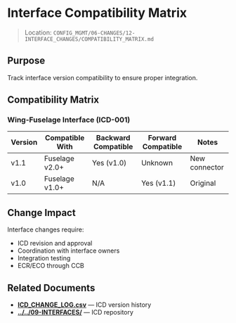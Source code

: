 # Interface Compatibility Matrix

> Location: `CONFIG_MGMT/06-CHANGES/12-INTERFACE_CHANGES/COMPATIBILITY_MATRIX.md`

## Purpose

Track interface version compatibility to ensure proper integration.

## Compatibility Matrix

### Wing-Fuselage Interface (ICD-001)

| Version | Compatible With | Backward Compatible | Forward Compatible | Notes |
|---------|-----------------|---------------------|-------------------|-------|
| v1.1 | Fuselage v2.0+ | Yes (v1.0) | Unknown | New connector |
| v1.0 | Fuselage v1.0+ | N/A | Yes (v1.1) | Original |

## Change Impact

Interface changes require:
- ICD revision and approval
- Coordination with interface owners
- Integration testing
- ECR/ECO through CCB

## Related Documents

- **[ICD_CHANGE_LOG.csv](./ICD_CHANGE_LOG.csv)** — ICD version history
- **[../../09-INTERFACES/](../../09-INTERFACES/)** — ICD repository
